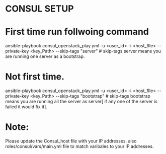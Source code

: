 # CONSUL SETUP


# First time run follwoing command 
ansible-playbook consul_openstack_play.yml -u <user_id> -i <host_fIle>  --private-key <key_Path> --skip-tags "server"
	# skip-tags server means you are running one server as a bootstrap.

# Not first time.
ansible-playbook consul_openstack_play.yml -u <user_id> -i <host_fIle>  --private-key <key_Path> --skip-tags "bootstrap"
        # skip-tags bootstrap means you are running all the server as server[ if any one of the server is failed it would fix it].

# Note:
  Please update the Consul_host file with your IP addresses.
  also roles/consul/vars/main.yml file to match varibales to your IP addresses.
